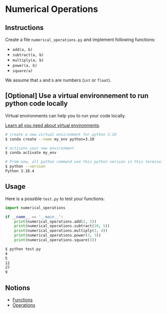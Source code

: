 # Numerical Operations

## Instructions

Create a file `numerical_operations.py` and implement following functions:

* `add(a, b)`
* `subtract(a, b)`
* `multiply(a, b)`
* `power(a, b)`
* `square(a)`

We assume that `a` and `b` are numbers (`int` or `float`).

## [Optional] Use a virtual environnement to run python code locally

Virtual environments can help you to run your code locally.

[Learn all you need about virtual environments](https://openclassrooms.com/fr/courses/6951236-mettez-en-place-votre-environnement-python/7013854-decouvrez-les-environnements-virtuels).

```bash
# create a new virtual environment for python 3.10
$ conda create --name my_env python=3.10

# activate your new environment
$ conda activate my_env

# From now, all python command use this python version in this terminal
$ python --version
Python 3.10.4
```


## Usage

Here is a possible `test.py` to test your functions:

```python
import numerical_operations

if __name__ == '__main__':
    print(numerical_operations.add(2, 2))
    print(numerical_operations.subtract(10, 5))
    print(numerical_operations.multiply(3, 4))
    print(numerical_operations.power(3, 3))
    print(numerical_operations.square(3))

```

```bash
$ python test.py
4
5
12
27
9
```


## Notions

* [Functions](https://openclassrooms.com/fr/courses/7168871-apprenez-les-bases-du-langage-python/7296396-regroupez-des-taches-en-utilisant-des-fonctions)
* [Operations](https://www.geeksforgeeks.org/python-arithmetic-operators/)
